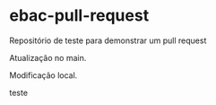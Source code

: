 # ebac-pull-request
Repositório de teste para demonstrar um pull request

Atualização no main.

Modificação local.

teste
